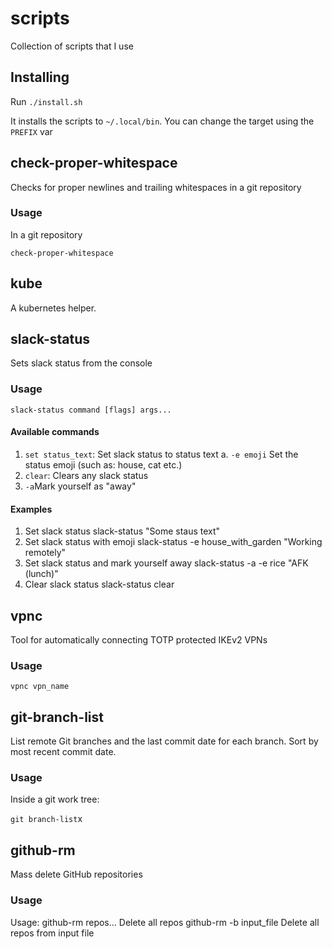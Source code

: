 # scripts

Collection of scripts that I use

## Installing

Run `./install.sh`

It installs the scripts to `~/.local/bin`. You can change the target using the
`PREFIX` var

## check-proper-whitespace

Checks for proper newlines and trailing whitespaces in a git repository

### Usage

In a git repository

```
check-proper-whitespace
```

## kube

A kubernetes helper.

## slack-status

Sets slack status from the console

### Usage

```
slack-status command [flags] args...
```

#### Available commands

1. `set status_text`: Set slack status to status text
   a. `-e emoji` Set the status emoji (such as: house, cat etc.)
2. `clear`: Clears any slack status
3. `-a`Mark yourself as "away"

#### Examples

1. Set slack status
   slack-status "Some staus text"
2. Set slack status with emoji
   slack-status -e house_with_garden "Working remotely"
3. Set slack status and mark yourself away
   slack-status -a -e rice "AFK (lunch)"
4. Clear slack status
   slack-status clear

## vpnc

Tool for automatically connecting TOTP protected IKEv2 VPNs

### Usage

```
vpnc vpn_name
```

## git-branch-list

List remote Git branches and the last commit date for each branch. Sort by most recent commit date.

### Usage

Inside a git work tree:

`git branch-list`x

## github-rm

Mass delete GitHub repositories

### Usage

Usage: github-rm repos... Delete all repos
github-rm -b input_file Delete all repos from input file
